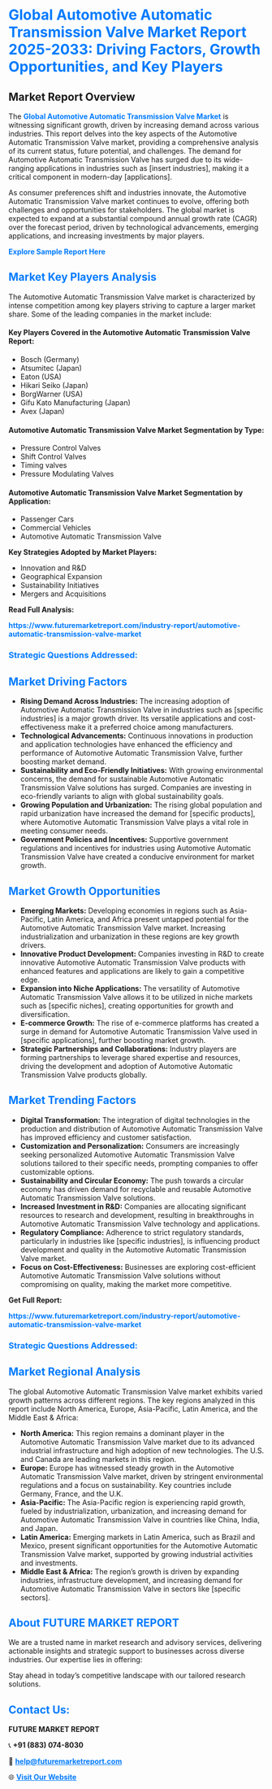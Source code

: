 <h1 style="color: #007BFF;">Global Automotive Automatic Transmission Valve Market Report 2025-2033: Driving Factors, Growth Opportunities, and Key Players</h1>

<section id="overview">
<h2>Market Report Overview</h2>
<p>The <a href="https://www.futuremarketreport.com/industry-report/automotive-automatic-transmission-valve-market" style="color: #007BFF; text-decoration: none;"><strong>Global Automotive Automatic Transmission Valve Market</strong></a> is witnessing significant growth, driven by increasing demand across various industries. This report delves into the key aspects of the Automotive Automatic Transmission Valve market, providing a comprehensive analysis of its current status, future potential, and challenges. The demand for Automotive Automatic Transmission Valve has surged due to its wide-ranging applications in industries such as [insert industries], making it a critical component in modern-day [applications].</p>
<p>As consumer preferences shift and industries innovate, the Automotive Automatic Transmission Valve market continues to evolve, offering both challenges and opportunities for stakeholders. The global market is expected to expand at a substantial compound annual growth rate (CAGR) over the forecast period, driven by technological advancements, emerging applications, and increasing investments by major players.</p>
</section>

<section id="overview">
<p><a href="https://www.futuremarketreport.com/request-sample/reportId=126575" style="color: #007BFF; text-decoration: none;"><strong>Explore Sample Report Here</strong></a></p>
</section>

<section id="key-players">
<h2 style="color: #007BFF;">Market Key Players Analysis</h2>
<p>The Automotive Automatic Transmission Valve market is characterized by intense competition among key players striving to capture a larger market share. Some of the leading companies in the market include:</p>
<h4>Key Players Covered in the Automotive Automatic Transmission Valve Report:</h4>
<ul><li>Bosch (Germany)</li><li>Atsumitec (Japan)</li><li>Eaton (USA)</li><li>Hikari Seiko (Japan)</li><li>BorgWarner (USA)</li><li>Gifu Kato Manufacturing (Japan)</li><li>Avex (Japan)</li></ul>
<h4>Automotive Automatic Transmission Valve Market Segmentation by Type:</h4>
<ul><li>Pressure Control Valves</li><li>Shift Control Valves</li><li>Timing valves</li><li>Pressure Modulating Valves</li></ul>

<h4>Automotive Automatic Transmission Valve Market Segmentation by Application:</h4>
<ul><li>Passenger Cars</li><li>Commercial Vehicles</li><li>Automotive Automatic Transmission Valve</li></ul>
<p><strong>Key Strategies Adopted by Market Players:</strong></p>
<ul>
<li>Innovation and R&D</li>
<li>Geographical Expansion</li>
<li>Sustainability Initiatives</li>
<li>Mergers and Acquisitions</li>
</ul>
</section>

<section>
<p><strong>Read Full Analysis: </strong></p><a href="https://www.futuremarketreport.com/industry-report/automotive-automatic-transmission-valve-market" style="color: #007BFF; text-decoration: none;"><strong>https://www.futuremarketreport.com/industry-report/automotive-automatic-transmission-valve-market</strong></a>
<h3 style="color: #007BFF;">Strategic Questions Addressed:</h3>
</section>

<section id="driving-factors">
<h2 style="color: #007BFF;">Market Driving Factors</h2>
<ul>
<li><strong>Rising Demand Across Industries:</strong> The increasing adoption of Automotive Automatic Transmission Valve in industries such as [specific industries] is a major growth driver. Its versatile applications and cost-effectiveness make it a preferred choice among manufacturers.</li>
<li><strong>Technological Advancements:</strong> Continuous innovations in production and application technologies have enhanced the efficiency and performance of Automotive Automatic Transmission Valve, further boosting market demand.</li>
<li><strong>Sustainability and Eco-Friendly Initiatives:</strong> With growing environmental concerns, the demand for sustainable Automotive Automatic Transmission Valve solutions has surged. Companies are investing in eco-friendly variants to align with global sustainability goals.</li>
<li><strong>Growing Population and Urbanization:</strong> The rising global population and rapid urbanization have increased the demand for [specific products], where Automotive Automatic Transmission Valve plays a vital role in meeting consumer needs.</li>
<li><strong>Government Policies and Incentives:</strong> Supportive government regulations and incentives for industries using Automotive Automatic Transmission Valve have created a conducive environment for market growth.</li>
</ul>
</section>

<section id="growth-opportunities">
<h2 style="color: #007BFF;">Market Growth Opportunities</h2>
<ul>
<li><strong>Emerging Markets:</strong> Developing economies in regions such as Asia-Pacific, Latin America, and Africa present untapped potential for the Automotive Automatic Transmission Valve market. Increasing industrialization and urbanization in these regions are key growth drivers.</li>
<li><strong>Innovative Product Development:</strong> Companies investing in R&D to create innovative Automotive Automatic Transmission Valve products with enhanced features and applications are likely to gain a competitive edge.</li>
<li><strong>Expansion into Niche Applications:</strong> The versatility of Automotive Automatic Transmission Valve allows it to be utilized in niche markets such as [specific niches], creating opportunities for growth and diversification.</li>
<li><strong>E-commerce Growth:</strong> The rise of e-commerce platforms has created a surge in demand for Automotive Automatic Transmission Valve used in [specific applications], further boosting market growth.</li>
<li><strong>Strategic Partnerships and Collaborations:</strong> Industry players are forming partnerships to leverage shared expertise and resources, driving the development and adoption of Automotive Automatic Transmission Valve products globally.</li>
</ul>
</section>

<section id="trending-factors">
<h2 style="color: #007BFF;">Market Trending Factors</h2>
<ul>
<li><strong>Digital Transformation:</strong> The integration of digital technologies in the production and distribution of Automotive Automatic Transmission Valve has improved efficiency and customer satisfaction.</li>
<li><strong>Customization and Personalization:</strong> Consumers are increasingly seeking personalized Automotive Automatic Transmission Valve solutions tailored to their specific needs, prompting companies to offer customizable options.</li>
<li><strong>Sustainability and Circular Economy:</strong> The push towards a circular economy has driven demand for recyclable and reusable Automotive Automatic Transmission Valve solutions.</li>
<li><strong>Increased Investment in R&D:</strong> Companies are allocating significant resources to research and development, resulting in breakthroughs in Automotive Automatic Transmission Valve technology and applications.</li>
<li><strong>Regulatory Compliance:</strong> Adherence to strict regulatory standards, particularly in industries like [specific industries], is influencing product development and quality in the Automotive Automatic Transmission Valve market.</li>
<li><strong>Focus on Cost-Effectiveness:</strong> Businesses are exploring cost-efficient Automotive Automatic Transmission Valve solutions without compromising on quality, making the market more competitive.</li>
</ul>
</section>

<section>
<p><strong>Get Full Report: </strong></p><a href="https://www.futuremarketreport.com/industry-report/automotive-automatic-transmission-valve-market" style="color: #007BFF; text-decoration: none;"><strong>https://www.futuremarketreport.com/industry-report/automotive-automatic-transmission-valve-market</strong></a>
<h3 style="color: #007BFF;">Strategic Questions Addressed:</h3>
</section>


<section id="regional-analysis">
<h2 style="color: #007BFF;">Market Regional Analysis</h2>
<p>The global Automotive Automatic Transmission Valve market exhibits varied growth patterns across different regions. The key regions analyzed in this report include North America, Europe, Asia-Pacific, Latin America, and the Middle East & Africa:</p>
<ul>
<li><strong>North America:</strong> This region remains a dominant player in the Automotive Automatic Transmission Valve market due to its advanced industrial infrastructure and high adoption of new technologies. The U.S. and Canada are leading markets in this region.</li>
<li><strong>Europe:</strong> Europe has witnessed steady growth in the Automotive Automatic Transmission Valve market, driven by stringent environmental regulations and a focus on sustainability. Key countries include Germany, France, and the U.K.</li>
<li><strong>Asia-Pacific:</strong> The Asia-Pacific region is experiencing rapid growth, fueled by industrialization, urbanization, and increasing demand for Automotive Automatic Transmission Valve in countries like China, India, and Japan.</li>
<li><strong>Latin America:</strong> Emerging markets in Latin America, such as Brazil and Mexico, present significant opportunities for the Automotive Automatic Transmission Valve market, supported by growing industrial activities and investments.</li>
<li><strong>Middle East & Africa:</strong> The region’s growth is driven by expanding industries, infrastructure development, and increasing demand for Automotive Automatic Transmission Valve in sectors like [specific sectors].</li>
</ul>
</section>

<footer>
<h2 style="color: #007BFF;">About FUTURE MARKET REPORT</h2>
<p>We are a trusted name in market research and advisory services, delivering actionable insights and strategic support to businesses across diverse industries. Our expertise lies in offering:</p>

<p>Stay ahead in today’s competitive landscape with our tailored research solutions.</p>

<h2 style="color: #007BFF;">Contact Us:</h2>
<p><strong>FUTURE MARKET REPORT</strong></p>
<p>📞 <strong>+91 (883) 074-8030</strong></p>
<p>📧 <strong><a href="mailto:help@futuremarketreport.com" style="color: #007BFF;">help@futuremarketreport.com</a></strong></p>
<p>🌐 <strong><a href="https://www.futuremarketreport.com/" style="color: #007BFF;">Visit Our Website</a></strong></p>
</footer>